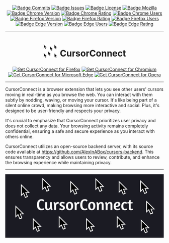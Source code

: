 <div align="center">

[![Badge Commits]][Commit Rate]
[![Badge Issues]][Issues]
[![Badge License]][License]
[![Badge Mozilla]][Mozilla]
[![Badge Chrome Version]][Chrome]
[![Badge Chrome Rating]][Chrome]
[![Badge Chrome Users]][Chrome]
[![Badge Firefox Version]][Firefox]
[![Badge Firefox Rating]][Firefox]
[![Badge Firefox Users]][Firefox]
[![Badge Edge Version]][Edge]
[![Badge Edge Users]][Edge]
[![Badge Edge Rating]][Edge]

</div>

***

<h1 align="center">
<sub>
<img src="https://raw.githubusercontent.com/AlexInABox/CursorConnect/main/promo/icons_full/icon48.png" height="48" width="48">
</sub>
CursorConnect
</h1>

<p align="center">
<a href="https://boinky.click/cursorConnect-f"><img src="https://user-images.githubusercontent.com/585534/107280546-7b9b2a00-6a26-11eb-8f9f-f95932f4bfec.png" alt="Get CursorConnect for Firefox"></a>
<a href="https://boinky.click/cursorConnect-c"><img src="https://user-images.githubusercontent.com/585534/107280622-91a8ea80-6a26-11eb-8d07-77c548b28665.png" alt="Get CursorConnect for Chromium"></a>
<a href="https://boinky.click/cursorConnect-e"><img src="https://user-images.githubusercontent.com/585534/107280673-a5ece780-6a26-11eb-9cc7-9fa9f9f81180.png" alt="Get CursorConnect for Microsoft Edge"></a>
<a href="https://boinky.click/cursorConnect-o"><img src="https://user-images.githubusercontent.com/585534/107280692-ac7b5f00-6a26-11eb-85c7-088926504452.png" alt="Get CursorConnect for Opera"></a>
</p>

***

CursorConnect is a browser extension that lets you see other users' cursors moving in real-time as you browse the web. You can interact with them subtly by nodding, waving, or moving your cursor. It's like being part of a silent online crowd, making browsing more interactive and social. Plus, it's designed to be user-friendly and respects your privacy.

It's crucial to emphasize that CursorConnect prioritizes user privacy and does not collect any data. Your browsing activity remains completely confidential, ensuring a safe and secure experience as you interact with others online.

CursorConnect utilizes an open-source backend server, with its source code available at https://github.com/AlexInABox/cursors-backend. This ensures transparency and allows users to review, contribute, and enhance the browsing experience while maintaining privacy.

***
<img src="https://raw.githubusercontent.com/AlexInABox/CursorConnect/main/promo/promo_tiles/promo_1400x560.png">


<!----------------------------------------------------------------------------->

[Mozilla]: https://boinky.click/cursorConnect-f
[Chrome]: https://boinky.click/cursorConnect-c
[Edge]: https://boinky.click/cursorConnect-e

[License]: LICENSE


<!---------------------------------[ Internal ]-------------------------------->

[Commit Rate]: https://github.com/AlexInABox/CursorConnect/commits/main
[Releases]: https://github.com/AlexInABox/CursorConnect/releases
[Issues]: https://github.com/AlexInABox/CursorConnect/issues


<!----------------------------------[ Badges ]--------------------------------->

[Badge Commits]: https://img.shields.io/github/commit-activity/m/AlexInABox/CursorConnect?label=Commits
[Badge Mozilla]: https://img.shields.io/amo/rating/cursorconnect?label=Firefox
[Badge License]: https://img.shields.io/badge/License-GPLv3-blue.svg

[Badge Chrome Version]: https://img.shields.io/chrome-web-store/v/golmpimdjemjkffedbgjflgbcmcdcfnf.svg
[Badge Chrome Rating]: https://img.shields.io/chrome-web-store/rating/golmpimdjemjkffedbgjflgbcmcdcfnf.svg
[Badge Chrome Users]: https://img.shields.io/chrome-web-store/users/golmpimdjemjkffedbgjflgbcmcdcfnf.svg
[Chrome]: https://boinky.click/cursorConnect-c

[Badge Firefox Version]: https://img.shields.io/amo/v/cursorconnect.svg
[Badge Firefox Rating]: https://img.shields.io/amo/rating/cursorconnect.svg
[Badge Firefox Users]: https://img.shields.io/amo/users/cursorconnect.svg
[Firefox]: https://boinky.click/cursorConnect-f

[Badge Edge Version]: https://img.shields.io/badge/dynamic/json?label=Edge&prefix=v&query=%24.version&url=https%3A%2F%2Fmicrosoftedge.microsoft.com%2Faddons%2Fgetproductdetailsbycrxid%2Fagnjkhpphbbfahegjeeneacaipnjppaa
[Badge Edge Users]: https://img.shields.io/badge/dynamic/json?label=Edge%20Rating&suffix=/5&query=%24.averageRating&url=https%3A%2F%2Fmicrosoftedge.microsoft.com%2Faddons%2Fgetproductdetailsbycrxid%2Fagnjkhpphbbfahegjeeneacaipnjppaa
[Badge Edge Rating]: https://img.shields.io/badge/dynamic/json?label=Edge%20Users&query=%24.activeInstallCount&url=https%3A%2F%2Fmicrosoftedge.microsoft.com%2Faddons%2Fgetproductdetailsbycrxid%2Fagnjkhpphbbfahegjeeneacaipnjppaa
[Edge]: https://boinky.click/cursorConnect-e
[Badge Issues]: https://img.shields.io/github/issues/AlexInABox/CursorConnect

